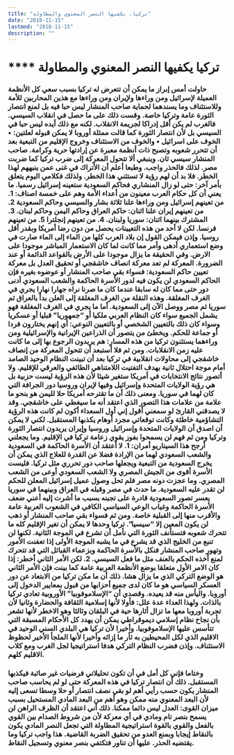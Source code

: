 ```yaml
---
title: "تركيا، يكفيها النصر المعنوي والمطاولة"
date: "2018-11-15"
lastmod: "2018-11-15"
description: ""
---
```

# **** **تركيا يكفيها النصر المعنوي والمطاولة**

### حاولت أمس إبراز ما يمكن أن تتعرض له تركيا بسبب سعي كل الأنظمة العميلة لإسرائيل ومن وراءها ولإيران ومن وراءها مع هذين المحاربين للأمة وللاستئناف وما يسندهما لحماية صاحب المنشار ليس حبا فيه بل لمنع انتصار الثورة عامة وتركيا خاصة. وقست ذلك على ما حصل في انقلاب السيسي. فالغرب لم يكن أقل إدراكا لجريمة الانقلاب. لكنه مع ذلك أيده ليس حبا في السيسي بل لأن انتصار الثورة كما قالت ممثلة أوروبا لا يمكن قبوله لعلتين: • الخوف على اسرائيل • والخوف من الاستئناف وخروج الإقليم من التبعية بعد أن تتحرر شعوبه وتصبح ذات أنظمة معبرة عن إرادتها حرية وكرامة. صاحب المنشار سيسي ثان. وينبغي ألا تتحول المعركة إلى ضرب تركيا كما ضربت مصر. لذلك فالحذر واجب. وطبعا أعلم أن الأتراك في غنى عمن ينبههم لهذا الخطر. فلا بد أن لهم رؤية لا تستثني هذا الخطر. ولذلك فكلامي اليوم يتعلق بأمر آخر: حتى لو زال المنشاري فحاكم السعودية ستعينه إسرائيل رسميا. ما يعني أن كل حكام العرب معينون من أعداء الأمة وهم على خمسة اصناف: 1. من تعينهم إسرائيل ومن وراءها علنا ثلاثة بشار والسيسي وحاكم السعودية 2. من تعينهم إيران علنا اثنان: حاكم العراق وحاكم اليمن وحاكم لبنان. 3. المشترك بينهما اثنان: سوريا ولبنان. 4. من تعينهم إنجلترا 5. من تعينهم فرنسا. لكن لا أحد من هذه التعيينات يحصل من دون رضا أمريكا وبقدر أقل روسيا. وإذن فيمكن القول إن بلاد العرب كلها من الماء إلى الماء صارت في وضع استعماري أدهى وأمر مما كانت لما كان الاستعمار المباشر موجودا على الارض. وفي الحقيقة ما يزال موجودا على الأرض بالقواعد الدائمة أو عند الضرورة. المعركة لم تعد معركة انصاف خاشقجي أو تحقيق العدل بل معركة تعيين حاكم السعودية: فسواء بقي صاحب المنشار أو عوضوه بغيره فإن الحاكم السعودي لن يكون فيه لدور الأسرة الحاكمة والشعب السعودي أدنى دور حتى مما كان له سابقا عندما كان ما صرنا نراه جهارا نهارا يجري في الغرف المغلقة. وهذه النقلة من الغرف المغلقة إلى العلن بدأ بالعراق ثم سوريا ثم مصر ووصل الآن إلى السعودية. أما ما يجري في الغرف المغلقة فهو يشمل الجميع سواء كان النظام العربي ملكيا أو “جمهوريا” قبليا أو عسكريا وسواء كان ذلك بالتعيين الشخصي أو بالتعيين النوعي: أي إنهم يختارون فردا أو جماعة للحكم. ويخطئ من يتصور أن الذراعين الإيرانية والإسرائيلية ومن وراءهما يستثنون تركيا من هذه المسار: هم يريدون الرجوع بها إلى ما كانت عليه زمن الانقلابات. ومن ثم فلا أستبعد أن تتحول المعركة من إنصاف خاشقجي إلى محاولات انقلابية في تركيا بعد أن تبينت النظام الوحيد الصامد أمام موجة احتلال ثانية بهدف التفتيت اللامتناهي الطائفي والعرقي للإقليم. ولا أتصور نتائج الانتخابات في أمريكا ستغير شيئا لأن هذه الرؤية ليست حزبية بل هي رؤية الولايات المتحدة وإسرائيل وفيها لإيران وروسيا دور الجرافة التي كان لهما في سوريا. ومعنى ذلك أن ما تقترحه أمريكا حلا لليمن هو بنحو ما علامة من علامات هذا التصور الذي اعتقد أنه ما سيغطي على خاشقجي. وقد لا يصدقني القارئ لو سمعني أقول إني أول السعداء أكون لم كانت هذه الرؤية التشاؤمية خاطئة وكانت توقعاتي مجرد أوهام يكذبها المستقبل. لكني لا يمكن أن اصدق أن الولايات المتحدة وإسرائيل وروسيا وإيران يريدون انتصار الثورة وتركيا ومن ثم فهم لن يسمحوا بفوز يقوي زعامة تركيا في الإقليم. وما يجعلني أرجح هذا السيناريو أمران: 1. لا أعتقد أن الأسرة الحاكمة في السعودية والشعب السعودي لهما من الإرادة فضلا عن القدرة للعلاج الذي يمكن أن يخرج السعودية من التبعية ويجعلها صاحب دور تحرري مثل تركيا. فليست الأسرة أقوى من الجيش المصري ولا الشعب السعودي أوعى من الشعب المصري. وما عجزت دونه مصر فلم تحل وصول عميل إسرائيل المعلن للحكم لن تقدر عليه السعودية. ما حدث في مصر وقبله في العراق وبينهما في سوريا يعسر تصور السعودية قادرة على تجبنه بسبب ما أشرت إليه أعني ضعف الأسرة الحاكمة وغياب الوعي السياسي الكافي في الشعوب العربية عامة والأقرب منها إلى القبلية خاصة. ومن ثم فسواء بقي صاحب المنشار أو ذهب لن يكون المعين إلا “سيسيا”. تركيا وحدها لا يمكن أن تغير الإقليم كله ما تتحرك شعوبه فتستأنف الثورة التي نأمل أن تشرع في الموجة الثانية. لكنها لن تنبع من الخليج الذي قد يشرع في ما يشبه الموجة الأولى إذا تعفنت الأمور وتهور صاحب المنشار فنكل بالأسرة الحاكمة وبزعماء القبائل التي قد تتحرك لمنع أخذه الحكم بالعنف مثل ما فعل السيسي. 2. لكن الأمر الثاني أخطر: إذا كان الامر الأول متعلقا بوضع الأنظمة العربية عامة كما بينت فإن الأمر الثاني هو الوضع التركي الذي ما يزال هشا. ذلك أن ما مكن تركيا من الابتعاد عن دور العسكر السياسي هو ما كان لدى جميع أحزابها من قبول بمعايير الدخول إلى أوروبا. واليأس منه قد يعيده. وقصدي أن “الإسلاموفوبيا” الأوروبية تعادي تركيا بالذات. ولهذا العداء عدة علل: فأولا لأنها إسلامية الثقافة والحضارة وثانيا لأن تجربة أوروبا معها ما تزال أثارها حية في البلقان وثالثا وهو الاخطر لأنها تشعر بأن نجاح نظام إسلامي ديموقراطي يمكن أن يهدد كل الأحكام المسبقة التي تتأسس عليها الإسلاموفوبيا. وأخيرا لأن تركيا هي البلدي السني الوحيد في الاقليم الذي لكل المحيطين به ثأر ما إزائه وأخيرا لأنها الملجأ الأخير لحظوظ الاستئناف. وإذن فضرب النظام التركي هدفا استراتيجيا لجل الغرب ومع كلاب الاقليم كلهم.

### وختاما فإني كل أمل في أن تكون تحليلاتي فرضيات غير صائبة فيكذبها المستقبل. ذلك أن انتصار تركيا في هذه المعركة حتى لو لم يحاسب صاحب المنشار يكون حسب رأيي أهم لو بقي نصف انتصار أو حلا وسطا تسعى إليه لأن البعد المعنوي منه ممكن وهو أهم من البعد المادي المستحيل بسبب ميزان القوى: العدل ليس دائما ممكنا. ذلك أني اعتقد أن الظرف الراهن لن يسمح بنصر تام ومادي في أي معركة لأن من شروط الصدام بين القوي بالفعل والقوي بالقوة استراتيجية المطاولة التي تجعل النصر المادي يكون بالنقاط إيجابا وبمنع العدو من تحقيق الضربة القاضية. هذا واجب تركيا وما يقتضيه الحذر. عليها أن تناور فتكتفي بنصر معنوي وتسجيل النقاط.

###
